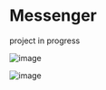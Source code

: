 # Messenger

project in progress

![image](https://user-images.githubusercontent.com/52860350/93773686-a2e08e80-fc20-11ea-8993-970eb5acb851.png)

![image](https://user-images.githubusercontent.com/52860350/92954627-0b32b180-f464-11ea-9b0f-f49d26d9734c.png)


